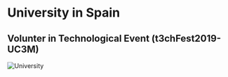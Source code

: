 # University in Spain

## Volunter in Technological Event (t3chFest2019-UC3M)
![University](./t3chFest2019.jpg)

